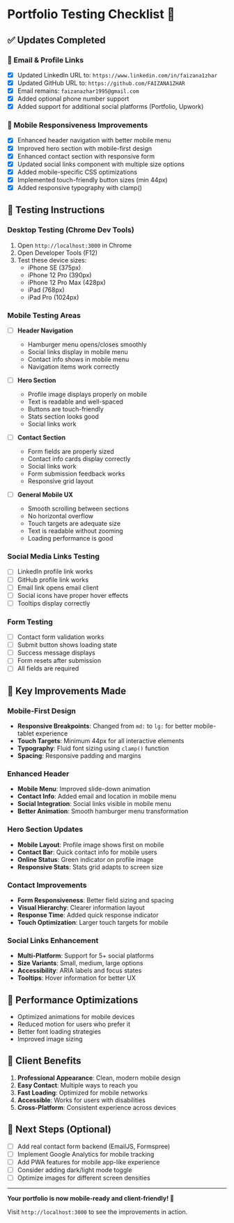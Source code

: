 # Portfolio Testing Checklist 🚀

## ✅ Updates Completed

### 📧 Email & Profile Links
- [x] Updated LinkedIn URL to: `https://www.linkedin.com/in/faizana1zhar`
- [x] Updated GitHub URL to: `https://github.com/FAIZANA1ZHAR`
- [x] Email remains: `faizanazhar1995@gmail.com`
- [x] Added optional phone number support
- [x] Added support for additional social platforms (Portfolio, Upwork)

### 📱 Mobile Responsiveness Improvements
- [x] Enhanced header navigation with better mobile menu
- [x] Improved hero section with mobile-first design
- [x] Enhanced contact section with responsive form
- [x] Updated social links component with multiple size options
- [x] Added mobile-specific CSS optimizations
- [x] Implemented touch-friendly button sizes (min 44px)
- [x] Added responsive typography with clamp()

## 🧪 Testing Instructions

### Desktop Testing (Chrome Dev Tools)
1. Open `http://localhost:3000` in Chrome
2. Open Developer Tools (F12)
3. Test these device sizes:
   - iPhone SE (375px)
   - iPhone 12 Pro (390px)
   - iPhone 12 Pro Max (428px)
   - iPad (768px)
   - iPad Pro (1024px)

### Mobile Testing Areas
- [ ] **Header Navigation**
  - Hamburger menu opens/closes smoothly
  - Social links display in mobile menu
  - Contact info shows in mobile menu
  - Navigation items work correctly

- [ ] **Hero Section**
  - Profile image displays properly on mobile
  - Text is readable and well-spaced
  - Buttons are touch-friendly
  - Stats section looks good
  - Social links work

- [ ] **Contact Section**
  - Form fields are properly sized
  - Contact info cards display correctly
  - Social links work
  - Form submission feedback works
  - Responsive grid layout

- [ ] **General Mobile UX**
  - Smooth scrolling between sections
  - No horizontal overflow
  - Touch targets are adequate size
  - Text is readable without zooming
  - Loading performance is good

### Social Media Links Testing
- [ ] LinkedIn profile link works
- [ ] GitHub profile link works
- [ ] Email link opens email client
- [ ] Social icons have proper hover effects
- [ ] Tooltips display correctly

### Form Testing
- [ ] Contact form validation works
- [ ] Submit button shows loading state
- [ ] Success message displays
- [ ] Form resets after submission
- [ ] All fields are required

## 🎯 Key Improvements Made

### Mobile-First Design
- **Responsive Breakpoints**: Changed from `md:` to `lg:` for better mobile-tablet experience
- **Touch Targets**: Minimum 44px for all interactive elements
- **Typography**: Fluid font sizing using `clamp()` function
- **Spacing**: Responsive padding and margins

### Enhanced Header
- **Mobile Menu**: Improved slide-down animation
- **Contact Info**: Added email and location in mobile menu
- **Social Integration**: Social links visible in mobile menu
- **Better Animation**: Smooth hamburger menu transformation

### Hero Section Updates
- **Mobile Layout**: Profile image shows first on mobile
- **Contact Bar**: Quick contact info for mobile users
- **Online Status**: Green indicator on profile image
- **Responsive Stats**: Stats grid adapts to screen size

### Contact Improvements
- **Form Responsiveness**: Better field sizing and spacing
- **Visual Hierarchy**: Clearer information layout
- **Response Time**: Added quick response indicator
- **Touch Optimization**: Larger touch targets for mobile

### Social Links Enhancement
- **Multi-Platform**: Support for 5+ social platforms
- **Size Variants**: Small, medium, large options
- **Accessibility**: ARIA labels and focus states
- **Tooltips**: Hover information for better UX

## 🚀 Performance Optimizations
- Optimized animations for mobile devices
- Reduced motion for users who prefer it
- Better font loading strategies
- Improved image sizing

## 📱 Client Benefits
1. **Professional Appearance**: Clean, modern mobile design
2. **Easy Contact**: Multiple ways to reach you
3. **Fast Loading**: Optimized for mobile networks
4. **Accessible**: Works for users with disabilities
5. **Cross-Platform**: Consistent experience across devices

## 🔧 Next Steps (Optional)
- [ ] Add real contact form backend (EmailJS, Formspree)
- [ ] Implement Google Analytics for mobile tracking
- [ ] Add PWA features for mobile app-like experience
- [ ] Consider adding dark/light mode toggle
- [ ] Optimize images for different screen densities

---

**Your portfolio is now mobile-ready and client-friendly! 🎉**

Visit `http://localhost:3000` to see the improvements in action.
